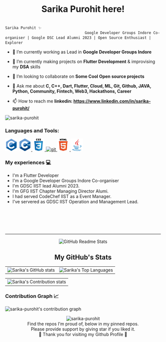 <h1 align="center">Sarika Purohit here! </h1> 
 
  
   
   
                                                                                 Sarika Purohit ✨
                                        Google Developer Groups Indore Co-organiser | Google DSC Lead Alumni 2023 | Open Source Enthusiast | Explorer


- 🔭 I’m currently working as Lead in **Google Developer Groups Indore**

<!--   <img align ="right" src="https://media.giphy.com/media/fTI9mBoWLef8k/giphy.gif" width="350"/> 
 -->

- 🌱 I’m currently making projects on **Flutter Development** & improvising my **DSA** skills

- 👯 I’m looking to collaborate on **Some Cool Open source projects**

- 💬 Ask me about **C, C++, Dart, Flutter, Cloud, ML, Git, Github, JAVA, Python, Community, Fintech, Web3, Hackathons, Career**

- 📫 How to reach me **linkedin: https://www.linkedin.com/in/sarika-purohit/**

<p align="left"> <img src="https://komarev.com/ghpvc/?username=sarika-purohit&label=Profile%20views&color=0e75b6&style=flat" alt="sarika-purohit" /> </p>


<h3 align="left">Languages and Tools:</h3>
<p align="left"> 
<img src="https://raw.githubusercontent.com/devicons/devicon/master/icons/c/c-original.svg" alt="c" width="40" height="40"/> </a> 
<a href="https://www.w3schools.com/cpp/" target="_blank" rel="noreferrer"> <img src="https://raw.githubusercontent.com/devicons/devicon/master/icons/cplusplus/cplusplus-original.svg" alt="cplusplus" width="40" height="40"/> </a> 
<a href="https://www.w3schools.com/css/" target="_blank" rel="noreferrer"> <img src="https://raw.githubusercontent.com/devicons/devicon/master/icons/css3/css3-original-wordmark.svg" alt="css3" width="40" height="40"/> </a> <a href="https://git-scm.com/" target="_blank" rel="noreferrer"> 
<img src="https://www.vectorlogo.zone/logos/git-scm/git-scm-icon.svg" alt="git" width="40" height="40"/> </a> <a href="https://www.w3.org/html/" target="_blank" rel="noreferrer"> 
<img src="https://raw.githubusercontent.com/devicons/devicon/master/icons/html5/html5-original-wordmark.svg" alt="html5" width="40" height="40"/>  <a href="https://www.adobe.com/in/products/illustrator.html" target="_blank" rel="noreferrer">  </a> 
<a href="https://www.java.com" target="_blank" rel="noreferrer"> <img src="https://raw.githubusercontent.com/devicons/devicon/master/icons/java/java-original.svg" alt="java" width="40" height="40"/> </a>  </p>



### My experiences 💻
- I'm a Flutter Developer
- I'm a Google Developer Groups Indore Co-organiser
- I'm GDSC IIST lead Alumni 2023.
- I'm GFG IIST Chapter Managing Director Alumi.
- I had served CodeChef IIST as a Event Manager.
- I've servered as GDSC IIST Operation and Management Lead.

</br></br></br></br>

<hr>

<!-- #### Github Stats:- -->
<p align="center">
 <img width="100px" src="https://res.cloudinary.com/anuraghazra/image/upload/v1594908242/logo_ccswme.svg" align="center" alt="GitHub Readme Stats" />
 <h2 align="center">My GitHub's Stats</h2>
</p>

<table>
  <tr>
    <td><img src="https://github-readme-stats.vercel.app/api?username=sarika-purohit&bg_color=30,e96443,904e95&title_color=fff&text_color=fff" alt="Sarika's GitHub stats" /></td>
    <td><img src="https://github-readme-stats.vercel.app/api/top-langs?username=sarika-purohit&show_icons=true&bg_color=30,e96443,904e95&title_color=fff&text_color=fff&layout=compact&theme=cobalt" alt="Sarika's Top Languages" /></td>
  </tr>
</table>


<table align='center'>
  <tr>
    <td><img src="https://github-readme-streak-stats.herokuapp.com/?user=sarika-purohit&layout=compact" alt="Sarika's Contribution stats" /></td>
  </tr>
</table>

### Contribution Graph 📈
![sarika-purohit's contribution graph](https://activity-graph.herokuapp.com/graph?username=sarika-purohit&custom_title=Sarika's%20contribution%20in%20last%2031%20days&color=ffffff&line=faf5f2&point=f5e1d3&bg_color=cc5200&area=true&area_color=e65c00)


<p align="center"> <img src="https://komarev.com/ghpvc/?username=sarika-purohit&label=Profile%20views&color=orange&style=flat&label=PROFILE+VIEWS" alt="sarika-purohit" /> 
</br>   Find the repos I'm proud of, below in my pinned repos. </br>Please provide support by giving star if you liked it.</br>
💙 Thank you for visiting my Github Profile 💙

